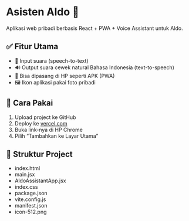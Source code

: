 # Asisten Aldo 🤖

Aplikasi web pribadi berbasis React + PWA + Voice Assistant untuk Aldo.

## ✅ Fitur Utama
- 🎤 Input suara (speech-to-text)
- 🔊 Output suara cewek natural Bahasa Indonesia (text-to-speech)
- 📱 Bisa dipasang di HP seperti APK (PWA)
- 🖼️ Ikon aplikasi pakai foto pribadi

## 🚀 Cara Pakai
1. Upload project ke GitHub
2. Deploy ke [vercel.com](https://vercel.com)
3. Buka link-nya di HP Chrome
4. Pilih “Tambahkan ke Layar Utama”

## 📁 Struktur Project
- index.html
- main.jsx
- AldoAssistantApp.jsx
- index.css
- package.json
- vite.config.js
- manifest.json
- icon-512.png
